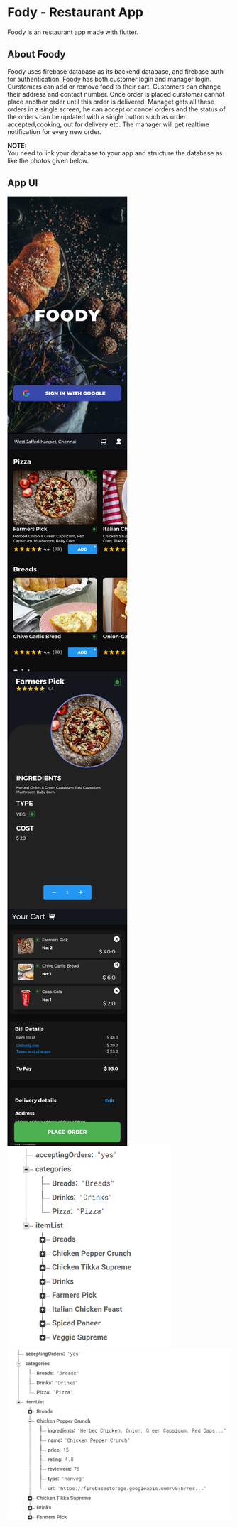# Fody - Restaurant App

Foody is an restaurant app made with flutter.

## About Foody

Foody uses firebase database as its backend database, and firebase auth for authentication. Foody has both customer login and manager login. Curstomers can add or remove food to their cart. Customers can change their address and contact number. Once order is placed curstomer cannot place another order until this order is delivered. Managet gets all these orders in a single screen, he can accept or cancel orders and the status of the orders can be updated with a single button such as order accepted,cooking, out for delivery etc. The manager will get realtime notification for every new order.


**NOTE:** \
You need to link your database to your app and structure the database as like the photos given below.


## App UI

<img src="https://github.com/Premmmm/Foody-Restaurant-App/blob/master/assets/screenshots/loginscreen.jpg" align="left" height="535" width="270" />
<img src="https://github.com/Premmmm/Foody-Restaurant-App/blob/master/assets/screenshots/menuscreen.jpg" align="left" height="535" width="270" />
<img src="https://github.com/Premmmm/Foody-Restaurant-App/blob/master/assets/screenshots/currentitem.jpg" align="left" height="535" width="270" />
<br><img src="https://github.com/Premmmm/Foody-Restaurant-App/blob/master/assets/screenshots/ordersscreen.jpg" align="left" height="535" width="270" />



<img src="https://github.com/Premmmm/Foody-Restaurant-App/blob/master/assets/database%20structure/foody%20database%201.png">
<img src="https://github.com/Premmmm/Foody-Restaurant-App/blob/master/assets/database%20structure/foody%20database%202.png">

